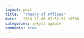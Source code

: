 ```yaml
---
layout: post
title:  "Theory of Affixes"
date:   2018-11-06 07:52:31 +0530
categories: jekyll update
comments: true
---
```

